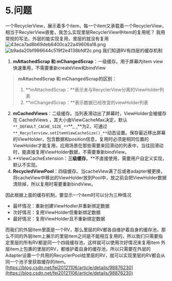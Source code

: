 # 5.问题
一个RecyclerView，展示着多个item，每一个item又承载着一个RecyclerView，相当于RecylerView嵌套，我怎么实现里层RecyclerView中item的复用呢？
我用常规的写法，外层的能实现复用，里层的就没有复用
![43eca7ad8b69deb6400ca22a49606a18.png](/images/a2d3af133530666eba254825671000a7.png)
![b9ada20bf986644c519f2e4138bfdf2c.png](/images/38abcdfe044ba365a6509cbf7d08fc0d.png)
我们知道RV有四层的缓存机制

1. **mAttachedScrap 和 mChangedScrap**：一级缓存。用于屏幕内item view快速重用，不需要重新createView和bindView
> **mAttachedScrap 和 mChangedScrap的区别：**
> 1. **mAttachedScrap：**表示未与RecyclerView分离的ViewHolder列表
> 2. **mChangedScrap：**表示数据已经改变的viewHolder列表

2. **mCachedViews**：二级缓存。当列表滑动出了屏幕时，ViewHolder会被缓存在 CachedViews ，其大小由ViewCacheMax决定，默认`**_DEFAULT_CACHE_SIZE_**`**_ _**为2，可通过`**_Recyclerview.setItemViewCacheSize()_**`动态设置。保存最近移出屏幕的ViewHolder，包含数据和position信息，复用时必须是相同位置的ViewHolder才能复用，应用场景在那些需要来回滑动的列表中，当往回滑动时，能直接复用ViewHolder数据，不需要重新bindView。
3. **ViewCacheExtension：**三级缓存**。**不直接使用，需要用户自定义实现，默认不实现。
4. **RecycledViewPool**：四级缓存。当cacheView满了后或者adapter被更换，将cacheView中移出的ViewHolder放到Pool中，放之前会把ViewHolder数据清除掉，所以复用时需要重新bindView。

因此根据上面的缓存机制，要显示一个item时可以分为三种情况

- 最坏情况：重新创建ViewHodler并重新绑定数据
- 次好情况：复用ViewHolder但重新绑定数据
- 最好情况：复用ViewHolder且不重新绑定数据

而我们的外层Item里面是一个RV，那么里层的RV都各自维护着自身的缓存池，那么不同的外层item上展示的里层item之间是不能相互复用的，所以我们只需要指定里层的所有RV都是同一个四级缓存池，这样就可以使用次好情况来复用item
外层item上包裹的里层的RV，都维护着自身的缓存池，所以只需要在外层的Adapter设置一个共用的RecyclerPool给里层的RV，就可以实现里层的RV都会从同一个池子里获取缓存的item。[https://blog.csdn.net/fei20121106/article/details/98876230](https://blog.csdn.net/fei20121106/article/details/98876230)

